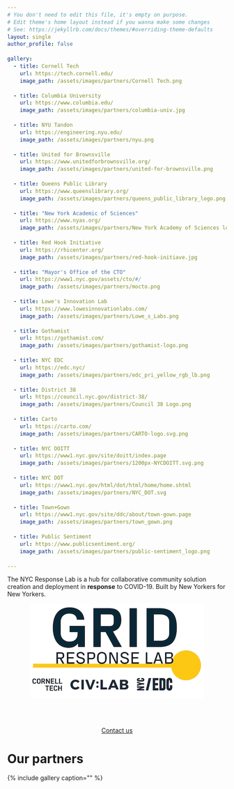 ```yaml
---
# You don't need to edit this file, it's empty on purpose.
# Edit theme's home layout instead if you wanna make some changes
# See: https://jekyllrb.com/docs/themes/#overriding-theme-defaults
layout: single
author_profile: false

gallery:
  - title: Cornell Tech
    url: https://tech.cornell.edu/
    image_path: /assets/images/partners/Cornell Tech.png
  
  - title: Columbia University
    url: https://www.columbia.edu/
    image_path: /assets/images/partners/columbia-univ.jpg
  
  - title: NYU Tandon
    url: https://engineering.nyu.edu/
    image_path: /assets/images/partners/nyu.png
  
  - title: United for Brownsville
    url: https://www.unitedforbrownsville.org/
    image_path: /assets/images/partners/united-for-brownsville.png
  
  - title: Queens Public Library
    url: https://www.queenslibrary.org/
    image_path: /assets/images/partners/queens_public_library_logo.png
  
  - title: "New York Academic of Sciences"
    url: https://www.nyas.org/
    image_path: /assets/images/partners/New York Academy of Sciences logo.gif
  
  - title: Red Hook Initiative
    url: https://rhicenter.org/
    image_path: /assets/images/partners/red-hook-initiave.jpg
  
  - title: "Mayor's Office of the CTO"
    url: https://www1.nyc.gov/assets/cto/#/
    image_path: /assets/images/partners/mocto.png
  
  - title: Lowe's Innovation Lab 
    url: https://www.lowesinnovationlabs.com/
    image_path: /assets/images/partners/Lowe_s_Labs.png 
  
  - title: Gothamist
    url: https://gothamist.com/
    image_path: /assets/images/partners/gothamist-logo.png
  
  - title: NYC EDC
    url: https://edc.nyc/
    image_path: /assets/images/partners/edc_pri_yellow_rgb_lb.png
  
  - title: District 38
    url: https://council.nyc.gov/district-38/
    image_path: /assets/images/partners/Council 38 Logo.png
  
  - title: Carto
    url: https://carto.com/
    image_path: /assets/images/partners/CARTO-logo.svg.png
  
  - title: NYC DOITT
    url: https://www1.nyc.gov/site/doitt/index.page
    image_path: /assets/images/partners/1200px-NYCDOITT.svg.png
  
  - title: NYC DOT
    url: https://www1.nyc.gov/html/dot/html/home/home.shtml
    image_path: /assets/images/partners/NYC_DOT.svg
  
  - title: Town+Gown
    url: https://www1.nyc.gov/site/ddc/about/town-gown.page
    image_path: /assets/images/partners/town_gown.png
  
  - title: Public Sentiment
    url: https://www.publicsentiment.org/
    image_path: /assets/images/partners/public-sentiment_logo.png

---
```


The NYC Response Lab is a hub for collaborative community solution creation and deployment in __response__ to COVID-19. Built by New Yorkers for New Yorkers. 

<center>
<img src="assets/images/Grid-Response-Logo.png">
</center>


<br/><br/>

<center>
<a href="mailto:nyc-response-lab@googlegroups.com" class="btn btn--success btn--primary btn--large">Contact us</a>
</center>

# Our partners
{% include gallery caption="" %}
